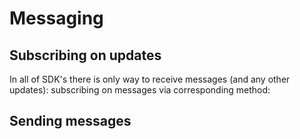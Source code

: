 # Messaging

## Subscribing on updates

In all of SDK's there is only way to receive messages (and any other updates): subscribing on messages via corresponding method:

## Sending messages
